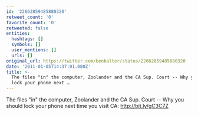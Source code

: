 ```yaml
---
id: '22662859485880320'
retweet_count: '0'
favorite_count: '0'
retweeted: false
entities:
  hashtags: []
  symbols: []
  user_mentions: []
  urls: []
original_url: https://twitter.com/benbalter/status/22662859485880320
date: '2011-01-05T14:37:01.000Z'
title: >-
  The files "in" the computer, Zoolander and the CA Sup. Court -- Why you should
  lock your phone next …
---
```


The files "in" the computer, Zoolander and the CA Sup. Court -- Why you should lock your phone next time you visit CA: http://bit.ly/gC3C7Z